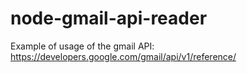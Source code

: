 # node-gmail-api-reader
Example of usage of the gmail API: https://developers.google.com/gmail/api/v1/reference/
